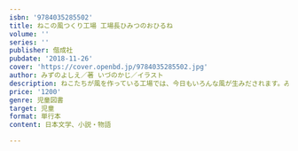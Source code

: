 ```yaml
---
isbn: '9784035285502'
title: ねこの風つくり工場 工場長ひみつのおひるね
volume: ''
series: ''
publisher: 偕成社
pubdate: '2018-11-26'
cover: 'https://cover.openbd.jp/9784035285502.jpg'
author: みずのよしえ／著 いづのかじ／イラスト
description: ねこたちが風を作っている工場では、今日もいろんな風が生みだされます。みんなそれぞれの願いをかなえる風ってどんなでしょう……？
price: '1200'
genre: 児童図書
target: 児童
format: 単行本
content: 日本文学、小説・物語

---
```


